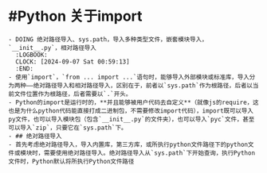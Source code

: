 # #Python 关于import
	- DOING 绝对路径导入、sys.path，导入多种类型文件，嵌套模块导入，`__init__.py`，相对路径导入
	  :LOGBOOK:
	  CLOCK: [2024-09-07 Sat 00:59:13]
	  :END:
	- 使用`import`，`from ... import ...`语句时，能够导入外部模块或标准库，导入分为两种——绝对路径导入和相对路径导入，区别在于，前者以`sys.path`作为根路径，后者以当前文件位置作为根路径，后者需要以`.`开头。
	- Python的import是运行时的，**并且能够被用户代码去自定义**（就像js的require，这也是为什么python代码能直接打成二进制包，不需要修改import代码），import既可以导入py文件，也可以导入模块包（包含`__init__.py`的文件夹），也可以导入`pyc`文件，甚至可以导入`zip`，只要它在`sys.path`下。
	- ## 绝对路径导入
	- 首先考虑绝对路径导入，导入内置库，第三方库，或所执行python文件路径下的python文件或模块时，需要使用绝对路径导入。绝对路径导入从`sys.path`下开始查询，执行Python文件时，Python默认将所执行Python文件路径